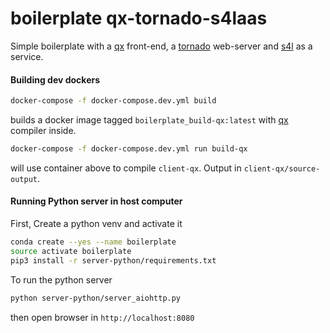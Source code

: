 # boilerplate qx-tornado-s4laas

Simple boilerplate with a [qx] front-end, a [tornado] web-server and [s4l] as a service.



#### Building dev dockers
```bash
docker-compose -f docker-compose.dev.yml build
```

builds a docker image tagged ```boilerplate_build-qx:latest``` with [qx] compiler inside.

```bash
docker-compose -f docker-compose.dev.yml run build-qx
```
will use container above to compile ```client-qx```. Output in ```client-qx/source-output```.


#### Running Python server in host computer

First, 
Create a python venv and activate it
```bash
conda create --yes --name boilerplate
source activate boilerplate
pip3 install -r server-python/requirements.txt
```
To run the python server

```bash
python server-python/server_aiohttp.py
```
then open browser in ```http://localhost:8080```





[exploreflask]:https://exploreflask.com/en/latest/
[flask]:http://flask.pocoo.org/
[qx]:http://www.qooxdoo.org
[tornado]:http://www.tornadoweb.org/
[s4l]:https://www.zurichmedtech.com/sim4life/
